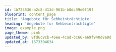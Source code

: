 ```yaml
---
id: 4b723536-a2c8-413d-961b-b0dc99e0f19f
blueprint: content_page
title: 'Angebote für Sehbeinträchtigte'
heading: 'Angebote für Sehbeinträchtigte'
image: example.png
page_theme: pink
updated_by: 8fd6c8cb-46ee-4cad-bc66-a69f940d8a9d
updated_at: 1673304634
---
```

